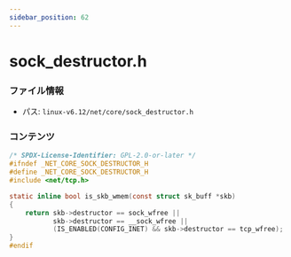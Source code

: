 ```yaml
---
sidebar_position: 62
---
```

# sock_destructor.h

### ファイル情報

- パス: `linux-v6.12/net/core/sock_destructor.h`

### コンテンツ

```h
/* SPDX-License-Identifier: GPL-2.0-or-later */
#ifndef _NET_CORE_SOCK_DESTRUCTOR_H
#define _NET_CORE_SOCK_DESTRUCTOR_H
#include <net/tcp.h>

static inline bool is_skb_wmem(const struct sk_buff *skb)
{
	return skb->destructor == sock_wfree ||
	       skb->destructor == __sock_wfree ||
	       (IS_ENABLED(CONFIG_INET) && skb->destructor == tcp_wfree);
}
#endif

```
